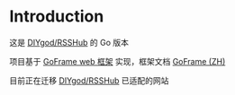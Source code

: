 # Introduction

这是 [DIYgod/RSSHub](https://github.com/DIYgod/RSSHub) 的 Go 版本

项目基于 [GoFrame web 框架](https://github.com/gogf/gf) 实现，框架文档 [GoFrame (ZH)](https://itician.org/pages/viewpage.action?pageId=1114119)

目前正在迁移 [DIYgod/RSSHub](https://github.com/DIYgod/RSSHub) 已适配的网站
